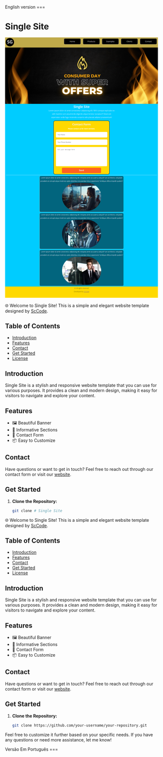 English version ===

# Single Site

![site](screen.png)

🌐 Welcome to Single Site! This is a simple and elegant website template designed by [ScCode](https://www.sccode.tech).

## Table of Contents
- [Introduction](#introduction)
- [Features](#features)
- [Contact](#contact)
- [Get Started](#get-started)
- [License](#license)

## Introduction

Single Site is a stylish and responsive website template that you can use for various purposes. It provides a clean and modern design, making it easy for visitors to navigate and explore your content.

## Features

- 🖼️ Beautiful Banner
- 📜 Informative Sections
- 📧 Contact Form
- 📦 Easy to Customize

## Contact

Have questions or want to get in touch? Feel free to reach out through our contact form or visit our [website](https://www.sccode.tech).

## Get Started

1. **Clone the Repository:**
   ```bash
   git clone # Single Site

🌐 Welcome to Single Site! This is a simple and elegant website template designed by [ScCode](https://www.sccode.tech).

## Table of Contents
- [Introduction](#introduction)
- [Features](#features)
- [Contact](#contact)
- [Get Started](#get-started)
- [License](#license)

## Introduction

Single Site is a stylish and responsive website template that you can use for various purposes. It provides a clean and modern design, making it easy for visitors to navigate and explore your content.

## Features

- 🖼️ Beautiful Banner
- 📜 Informative Sections
- 📧 Contact Form
- 📦 Easy to Customize

## Contact

Have questions or want to get in touch? Feel free to reach out through our contact form or visit our [website](https://www.sccode.tech).

## Get Started

1. **Clone the Repository:**
   ```bash
   git clone https://github.com/your-username/your-repository.git

Feel free to customize it further based on your specific needs. If you have any questions or need more assistance, let me know!


Versão Em Português ===

